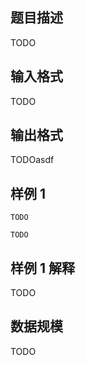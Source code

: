 ## 题目描述

TODO

## 输入格式

TODO

## 输出格式

TODOasdf

## 样例 1

```input1
TODO
```

```output1
TODO
```

## 样例 1 解释

TODO

## 数据规模

TODO